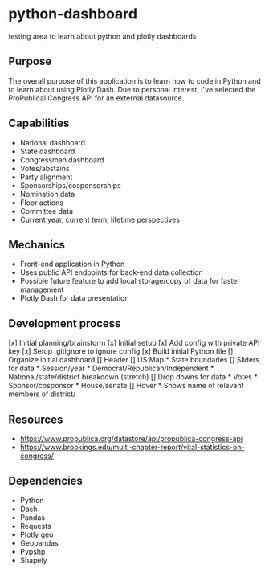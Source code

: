 # python-dashboard
testing area to learn about python and plotly dashboards

## Purpose
The overall purpose of this application is to learn how to code in Python and to learn about using Plotly Dash. Due to personal interest, I've selected the ProPublical Congress API for an external datasource.

## Capabilities
* National dashboard
* State dashboard
* Congressman dashboard
* Votes/abstains
* Party alignment
* Sponsorships/cosponsorships
* Nomination data
* Floor actions
* Committee data
* Current year, current term, lifetime perspectives


## Mechanics
* Front-end application in Python
* Uses public API endpoints for back-end data collection
* Possible future feature to add local storage/copy of data for faster management
* Plotly Dash for data presentation

## Development process
[x] Initial planning/brainstorm
[x] Initial setup
    [x] Add config with private API key
    [x] Setup .gitignore to ignore config
    [x] Build initial Python file
[] Organize initial dashboard
    [] Header
    [] US Map
    * State boundaries
    [] Sliders for data
    * Session/year
    * Democrat/Republican/Independent
    * National/state/district breakdown (stretch)
    [] Drop downs for data
    * Votes
    * Sponsor/cosponsor
    * House/senate
    [] Hover
    * Shows name of relevant members of district/

## Resources
* https://www.propublica.org/datastore/api/propublica-congress-api
* https://www.brookings.edu/multi-chapter-report/vital-statistics-on-congress/

## Dependencies
* Python 
* Dash 
* Pandas
* Requests
* Plotly geo
* Geopandas
* Pypshp
* Shapely